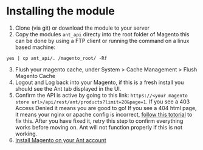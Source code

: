 # Installing the module

1. Clone (via git) or download the module to your server
2. Copy the modules `ant_api` directy into the root folder of Magento this can be done by using a FTP client or running the command on a linux based machine:
```
yes | cp ant_api/. /magento_root/ -Rf
```
3. Flush your magento cache, under System > Cache Management > Flush Magento Cache
4. Logout and Log back into your Magento, if this is a fresh install you should see the Ant tab displayed in the UI.
5. Confirm the API is active by going to this link: `https://<your magento store url>/api/rest/ant/products?limit=20&page=1`. If you see a 403 Access Denied it means you are good to go! If you see a 404 html page, it means your nginx or apache config is incorrect, [follow this totorial](https://anthq.zendesk.com/hc/en-us/articles/360000202156-Troubleshooting-Magento-Installations) to fix this. After you have fixed it, retry this step to confirm everything works before moving on. Ant will not function properly if this is not working.
6. [Install Magento on your Ant account](https://anthq.zendesk.com/hc/en-us/articles/222096147-Installing-Magento-1-9-x)
